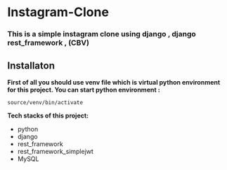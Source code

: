 # Instagram-Clone

### This is a simple instagram clone using django , django rest_framework , (CBV)

## Installaton

**First of all you should use venv file which is virtual python environment for this project. You can start python environment :**

```
source/venv/bin/activate
```


**Tech stacks of this project:**


+ python
+ django
+ rest_framework
+ rest_framework_simplejwt
+ MySQL




